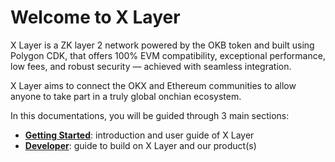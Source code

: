 # Welcome to X Layer
X Layer is a ZK layer 2 network powered by the OKB token and built using Polygon CDK, that offers 100% EVM compatibility, exceptional performance, low fees, and robust security — achieved with seamless integration. 

X Layer aims to connect the OKX and Ethereum communities to allow anyone to take part in a truly global onchian ecosystem.

In this documentations, you will be guided through 3 main sections:
- **[Getting Started](https://www.okx.com/xlayer/docs/getting-started/welcome/welcome-to-xlayer "Getting Started")**: introduction and user guide of X Layer
- **[Developer](https://www.okx.com/xlayer/docs/developer/build-on-xlayer/quickstart "Developer")**: guide to build on X Layer and our product(s)
